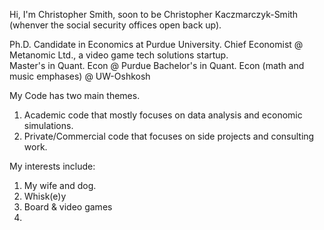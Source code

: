 Hi,  I'm Christopher Smith, soon to be Christopher Kaczmarczyk-Smith (whenver the social security  offices open back up).

Ph.D. Candidate in  Economics  at Purdue University. 
Chief Economist @ Metanomic Ltd., a video  game tech solutions startup.  
Master's in Quant. Econ @ Purdue
Bachelor's in Quant. Econ (math and music emphases) @ UW-Oshkosh

My Code has two main themes.
1. Academic code that  mostly focuses on data analysis and economic simulations.
2. Private/Commercial code that focuses on side projects and consulting work.

My interests include:
1. My wife and dog.
2. Whisk(e)y
3. Board & video games
4. 
